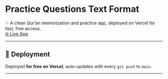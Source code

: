 # Practice Questions Text Format

✨ A clean Qur’an memorization and practice app, deployed on Vercel for fast, free access.  
[🌐 Live App](https://al-qur-an-self-recitation.vercel.app/)

---

## 🚀 Deployment

Deployed **for free on Vercel**, auto-updates with every `git push` to `main`.

---
